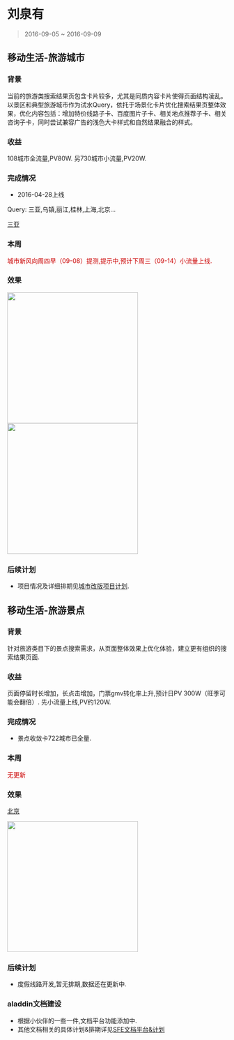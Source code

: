 # 刘泉有

> 2016-09-05 ~ 2016-09-09

## 移动生活-旅游城市

### 背景

当前的旅游类搜索结果页包含卡片较多，尤其是同质内容卡片使得页面结构凌乱。以景区和典型旅游城市作为试水Query，依托于场景化卡片优化搜索结果页整体效果，优化内容包括：增加特价线路子卡、百度图片子卡、相关地点推荐子卡、相关咨询子卡，同时尝试兼容广告的浅色大卡样式和自然结果融合的样式。

### 收益

108城市全流量,PV80W.
另730城市小流量,PV20W.

### 完成情况

- 2016-04-28上线

Query: 三亚,乌镇,丽江,桂林,上海,北京...

[三亚](https://m.baidu.com/s?word=%E4%B8%89%E4%BA%9A&sid=105601)

### 本周

<p style="color:#c00">城市新风向周四早（09-08）提测,提示中,预计下周三（09-14）小流量上线.</p>

### 效果

<img src="http://gitlab.baidu.com/psfe/ala-weeklyreport/uploads/1691a872ac3d6561745b661f755552ea/image.png" width="300">

<img src="http://gitlab.baidu.com/psfe/ala-weeklyreport/uploads/914046790cf61a8b2d0fe785aa0b32fe/image.png"  width="300">

### 后续计划

* 项目情况及详细排期见[城市改版项目计划](http://wiki.baidu.com/pages/viewpage.action?pageId=204667813).

## 移动生活-旅游景点

### 背景

针对旅游类目下的景点搜索需求，从页面整体效果上优化体验，建立更有组织的搜索结果页面.

### 收益

页面停留时长增加，长点击增加，门票gmv转化率上升,预计日PV 300W（旺季可能会翻倍）.
先小流量上线,PV约120W.

### 完成情况

- 景点收敛卡722城市已全量.

### 本周

<span style="color:#c00">无更新</span>

### 效果

[北京](https://m.baidu.com/ssid=fb07416b373367756361733f09/s?word=%E6%95%85%E5%AE%AB&sid=106555)

<img src="http://gitlab.baidu.com/psfe/ala-weeklyreport/uploads/8793638d1a7908e96a5a39a89ee91606/image.png" width="300">

### 后续计划

* 度假线路开发,暂无排期,数据还在更新中.

### aladdin文档建设

- 根据小伙伴的一些一件,文档平台功能添加中.
- 其他文档相关的具体计划&排期详见[SFE文档平台&计划](http://wiki.baidu.com/pages/viewpage.action?pageId=210385547)
